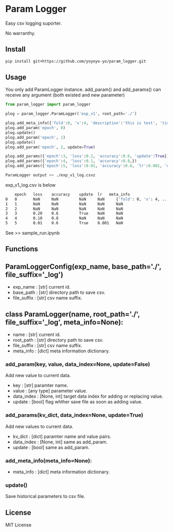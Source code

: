 # Param Logger

Easy csv logging suporter.

No warranthy.

## Install

```bash
pip install git+https://github.com/yoyoyo-yo/param_logger.git
```

## Usage

You only add ParamLogger instance.
add_param() and add_params() can receive any argument (both existed and new parameter)

```python
from param_logger import param_logger

plog = param_logger.ParamLogger('exp_v1', root_path='./')

plog.add_meta_info({'fold':0, 'x':4, 'description':'this is test', 'time':'2021-7-31'})
plog.add_param('epoch', 0)
plog.update()
plog.add_param('epoch', 1)
plog.update()
plog.add_param('epoch', 2, update=True)

plog.add_params({'epoch':3, 'loss':0.2, 'accuracy':0.6, 'update':True})
plog.add_params({'epoch':4, 'loss':0.1, 'accuracy':0.8,})
plog.add_params({'epoch':5, 'loss':0.01, 'accuracy':0.6, 'lr':0.001, 'update':True})
```

```bash
ParamLogger output >> ./exp_v1_log.csvz
```

exp_v1_log.csv is below

```bash
	epoch	loss	accuracy	update	lr	 meta_info
0	0	    NaN	    NaN			NaN	    NaN	    {'fold': 0, 'x': 4, ...
1	1	    NaN	    NaN	        NaN	    NaN	    NaN
2	2	    NaN	    NaN	        NaN	    NaN	    NaN
3	3	    0.20	0.6	        True	NaN	    NaN
4	4	    0.10	0.8	        NaN	    NaN	    NaN
5	5	    0.01	0.6	        True	0.001	NaN
```

See >> sample_run.ipynb

## Functions

## ParamLoggerConfig(exp_name, base_path='./', file_suffix='_log')
- exp_name : [str] current id.
- base_path : [str] directory path to save csv.
- file_suffix : [str] csv name suffix.

## class ParamLogger(name, root_path='./', file_suffix='_log', meta_info=None):
- name : [str] current id.
- root_path : [str] directory path to save csv.
- file_suffix : [str] csv name suffix.
- meta_info : [dict] meta information dictionary.

### add_param(key, value, data_index=None, update=False)
Add new value to current data.
- key : [str] paramter name.
- value : [any type] parameter value.
- data_index : [None, int] target data index for adding or replacing value.
- update : [bool] flag whther save file as soon as adding value.

### add_params(kv_dict, data_index=None, update=True)
Add new values to current data.
- kv_dict : [dict] paramter name and value pairs.
- data_index : [None, int] same as add_param.
- update : [bool] same as add_param.

### add_meta_info(meta_info=None):
- meta_info : [dict] meta information dictionary.


### update()
Save historical parameters to csv file.


## License

MIT License